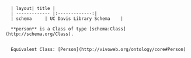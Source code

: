 
      | layout| title |
      | ------------- |:-------------:|
      | schema     | UC Davis Library Schema    |

      **person** is a Class of type [schema:Class](http://schema.org/Class).
      

      Equivalent Class: [Person](http://vivoweb.org/ontology/core#Person)

    